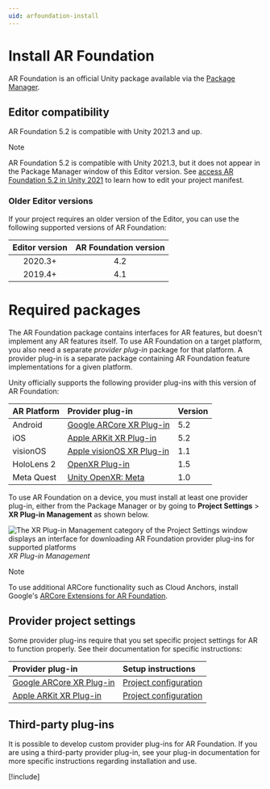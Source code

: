 ```yaml
---
uid: arfoundation-install
---
```

# Install AR Foundation

AR Foundation is an official Unity package available via the [Package Manager](https://learn.unity.com/tutorial/the-package-manager).

## Editor compatibility

AR Foundation 5.2 is compatible with Unity 2021.3 and up.

> [!NOTE]
> AR Foundation 5.2 is compatible with Unity 2021.3, but it does not appear in the Package Manager window of this Editor version. See [access AR Foundation 5.2 in Unity 2021](xref:arfoundation-edit-your-project-manifest) to learn how to edit your project manifest.

### Older Editor versions

If your project requires an older version of the Editor, you can use the following supported versions of AR Foundation:

| Editor version | AR Foundation version |
| :------------: | :-------------------: |
|     2020.3+    |          4.2          |
|     2019.4+    |          4.1          |

# Required packages

The AR Foundation package contains interfaces for AR features, but doesn't implement any AR features itself. To use AR Foundation on a target platform, you also need a separate *provider plug-in* package for that platform. A provider plug-in is a separate package containing AR Foundation feature implementations for a given platform.

Unity officially supports the following provider plug-ins with this version of AR Foundation:

| AR Platform | Provider plug-in                                                                                            | Version |
| :---------- | :---------------------------------------------------------------------------------------------------------- | :------ |
| Android     | [Google ARCore XR Plug-in](https://docs.unity3d.com/Packages/com.unity.xr.arcore@5.2/manual/index.html)     |   5.2   |
| iOS         | [Apple ARKit XR Plug-in](https://docs.unity3d.com/Packages/com.unity.xr.arkit@5.2/manual/index.html)        |   5.2   |
| visionOS    | [Apple visionOS XR Plug-in ](https://docs.unity3d.com/Packages/com.unity.xr.visionos@1.1/manual/index.html) |   1.1   |
| HoloLens 2  | [OpenXR Plug-in](https://docs.unity3d.com/Packages/com.unity.xr.openxr@1.5/manual/index.html)               |   1.5   |
| Meta Quest  | [Unity OpenXR: Meta](https://docs.unity3d.com/Packages/com.unity.xr.meta-openxr@1.0/manual/index.html)      |   1.0   |

To use AR Foundation on a device, you must install at least one provider plug-in, either from the Package Manager or by going to **Project Settings** > **XR Plug-in Management** as shown below.

![The XR Plug-in Management category of the Project Settings window displays an interface for downloading AR Foundation provider plug-ins for supported platforms](../images/enable-arcore-plugin.png)<br/>*XR Plug-in Management*

> [!NOTE]
> To use additional ARCore functionality such as Cloud Anchors, install Google's [ARCore Extensions for AR Foundation](https://developers.google.com/ar/develop/unity-arf).

## Provider project settings

Some provider plug-ins require that you set specific project settings for AR to function properly. See their documentation for specific instructions:

| Provider plug-in | Setup instructions |
| :--------------- | :----------------- |
| [Google ARCore XR Plug-in](https://docs.unity3d.com/Packages/com.unity.xr.arcore@5.2/manual/index.html) | [Project configuration](https://docs.unity3d.com/Packages/com.unity.xr.arcore@5.2/manual/project-configuration-arcore.html) |
| [Apple ARKit XR Plug-in](https://docs.unity3d.com/Packages/com.unity.xr.arkit@5.2/manual/index.html) | [Project configuration](https://docs.unity3d.com/Packages/com.unity.xr.arkit@5.2/manual/project-configuration-arkit.html) |


## Third-party plug-ins

It is possible to develop custom provider plug-ins for AR Foundation. If you are using a third-party provider plug-in, see your plug-in documentation for more specific instructions regarding installation and use.

[!include[](../snippets/apple-arkit-trademark.md)]
